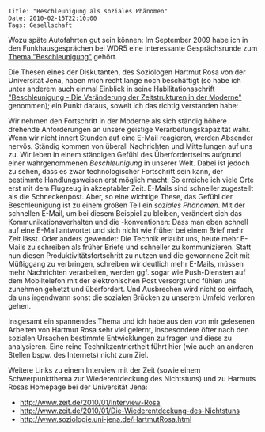 	Title: "Beschleunigung als soziales Phänomen"
	Date: 2010-02-15T22:10:00
	Tags: Gesellschaft

Wozu späte Autofahrten gut sein können: Im September 2009 habe ich in
den Funkhausgesprächen bei WDR5 eine interessante Gesprächsrunde zum
[Thema "Beschleunigung"](http://medien.wdr.de/m/1255182131/radio/philosophischesradio/wdr5_das_philosophische_radio_20091009_2100.mp3)
gehört.

Die Thesen eines der Diskutanten, des Soziologen Hartmut Rosa von der
Universität Jena, haben mich recht lange noch beschäftigt (so habe ich
unter anderem auch einmal Einblick in seine Habilitationsschrift
["Beschleunigung - Die Veränderung der Zeitstrukturen in der Moderne"](http://www.amazon.de/Beschleunigung-Die-Veränderung-Zeitstrukturen-Moderne/dp/3518293605/ref=sr_1_1?ie=UTF8&s=books&qid=1266258599&sr=8-1)
genommen); ein Punkt daraus, soweit ich das richtig verstanden habe:

Wir nehmen den Fortschritt in der Moderne als sich ständig höhere
drehende Anforderungen an unsere geistige Verarbeitungskapazität wahr.
Wenn wir nicht innert Stunden auf eine E-Mail reagieren, werden Absender
nervös. Ständig kommen von überall Nachrichten und Mitteilungen auf uns
zu. Wir leben in einem ständigen Gefühl des Überfordertseins aufgrund
einer wahrgenommenen *Beschleunigung* in unserer Welt. Dabei ist jedoch
zu sehen, dass es zwar technologischer Fortschritt sein kann, der
bestimmte Handlungsweisen erst möglich macht: So erreiche ich viele Orte
erst mit dem Flugzeug in akzeptabler Zeit. E-Mails sind schneller
zugestellt als die Schneckenpost. Aber, so eine wichtige These, das
Gefühl der Beschleunigung ist zu einem großen Teil ein *soziales
Phänomen*. Mit der schnellen E-Mail, um bei diesem Beispiel zu bleiben,
verändert sich das Kommunikationsverhalten und die -konventionen: Dass
man eben schnell auf eine E-Mail antwortet und sich nicht wie früher bei
einem Brief mehr Zeit lässt. Oder anders gewendet: Die Technik erlaubt
uns, heute mehr E-Mails zu schreiben als früher Briefe und schneller zu
kommunizieren. Statt nun diesen Produktivitätsfortschritt zu nutzen und
die gewonnene Zeit mit Müßiggang zu verbringen, schreiben wir deutlich
mehr E-Mails, müssen mehr Nachrichten verarbeiten, werden ggf. sogar wie
Push-Diensten auf dem Mobiltelefon mit der elektronischen Post versorgt
und fühlen uns zunehmen gehetzt und überfordert. Und Ausbrechen wird
nicht so einfach, da uns irgendwann sonst die sozialen Brücken zu
unserem Umfeld verloren gehen.

Insgesamt ein spannendes Thema und ich habe aus den von mir gelesenen
Arbeiten von Hartmut Rosa sehr viel gelernt, insbesondere öfter nach den
sozialen Ursachen bestimmte Entwicklungen zu fragen und diese zu
analysieren. Eine reine Technikzentriertheit führt hier (wie auch an
anderen Stellen bspw. des Internets) nicht zum Ziel.

Weitere Links zu einem Interview mit der Zeit (sowie einem
Schwerpunktthema zur Wiederentdeckung des Nichtstuns) und zu Harmuts
Rosas Homepage bei der Universität Jena:

* <http://www.zeit.de/2010/01/Interview-Rosa>
* <http://www.zeit.de/2010/01/Die-Wiederentdeckung-des-Nichtstuns>
* <http://www.soziologie.uni-jena.de/HartmutRosa.html>

